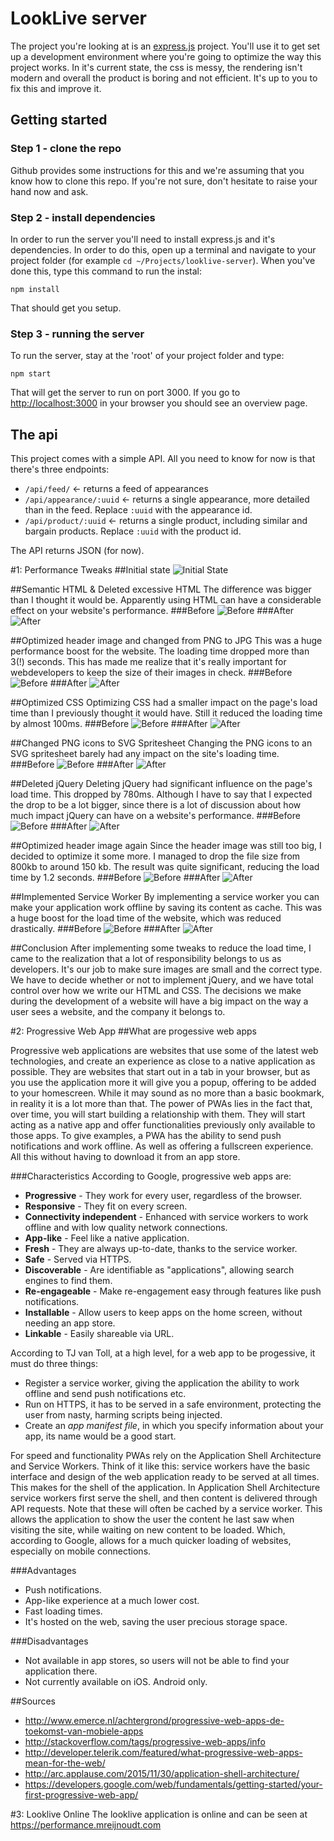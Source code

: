 # LookLive server

The project you're looking at is an [express.js](http://expressjs.com) project. You'll use it to get set up a development environment where you're
going to optimize the way this project works. In it's current state, the css is messy, the rendering isn't modern and
overall the product is boring and not efficient. It's up to you to fix this and improve it.

## Getting started

### Step 1 - clone the repo
Github provides some instructions for this and we're assuming that you know how to clone this repo. If you're not sure,
don't hesitate to raise your hand now and ask.

### Step 2 - install dependencies
In order to run the server you'll need to install express.js and it's dependencies. In order to do this, open up a 
terminal and navigate to your project folder (for example `cd ~/Projects/looklive-server`). When you've done this, type
this command to run the instal:

```
npm install
```

That should get you setup.

### Step 3 - running the server
To run the server, stay at the 'root' of your project folder and type:

```
npm start
```

That will get the server to run on port 3000. If you go to [http://localhost:3000](http://localhost:3000) in your browser
you should see an overview page.

## The api

This project comes with a simple API. All you need to know for now is that there's three endpoints:

* `/api/feed/` <- returns a feed of appearances
* `/api/appearance/:uuid` <- returns a single appearance, more detailed than in the feed. Replace `:uuid` with the 
appearance id.
* `/api/product/:uuid` <- returns a single product, including similar and bargain products. Replace `:uuid` with the 
product id.

The API returns JSON (for now).


#1: Performance Tweaks
##Initial state
![Initial State](readme-images/1-html/before.png)

##Semantic HTML & Deleted excessive HTML
The difference was bigger than I thought it would be. Apparently using HTML can have a considerable effect on your website's performance.
###Before
![Before](readme-images/1-html/before.png)
###After
![After](readme-images/1-html/after.png)

##Optimized header image and changed from PNG to JPG
This was a huge performance boost for the website. The loading time dropped more than 3(!) seconds. This has made me realize that it's really important for webdevelopers to keep the size of their images in check.
###Before
![Before](readme-images/1-html/after.png)
###After
![After](readme-images/2-header-image/after.png)

##Optimized CSS
Optimizing CSS had a smaller impact on the page's load time than I previously thought it would have. Still it reduced the loading time by almost 100ms.
###Before
![Before](readme-images/3-optimized-css/before.png)
###After
![After](readme-images/3-optimized-css/after.png)

##Changed PNG icons to SVG Spritesheet
Changing the PNG icons to an SVG spritesheet barely had any impact on the site's loading time.
###Before
![Before](readme-images/4-svg-spritesheet/before.png)
###After
![After](readme-images/4-svg-spritesheet/after.png)

##Deleted jQuery
Deleting jQuery had significant influence on the page's load time. This dropped by 780ms. Although I have to say that I expected the drop to be a lot bigger, since there is a lot of discussion about how much impact jQuery can have on a website's performance.
###Before
![Before](readme-images/5-no-jquery/before.png)
###After
![After](readme-images/5-no-jquery/after.png)

##Optimized header image again
Since the header image was still too big, I decided to optimize it some more. I managed to drop the file size from 800kb to around 150 kb. The result was quite significant, reducing the load time by 1.2 seconds.
###Before
![Before](readme-images/6-header-image-scnd/Before.png)
###After
![After](readme-images/6-header-image-scnd/After.png)

##Implemented Service Worker
By implementing a service worker you can make your application work offline by saving its content as cache. This was a huge boost for the load time of the website, which was reduced drastically.
###Before
![Before](readme-images/6-header-image-scnd/After.png)
###After
![After](readme-images/7-service-worker/after.png)

##Conclusion
After implementing some tweaks to reduce the load time, I came to the realization that a lot of responsibility belongs to us as developers. It's our job to make sure images are small and the correct type. We have to decide whether or not to implement jQuery, and we have total control over how we write our HTML and CSS. The decisions we make during the development of a website will have a big impact on the way a user sees a website, and the company it belongs to.

#2: Progressive Web App
##What are progessive web apps

Progressive web applications are websites that use some of the latest web technologies, and create an experience as close to a native application as possible. They are websites that start out in a tab in your browser, but as you use the application more it will give you a popup, offering to be added to your homescreen. While it may sound as no more than a basic bookmark, in reality it is a lot more than that. The power of PWAs lies in the fact that, over time, you will start building a relationship with them. They will start acting as a native app and offer functionalities previously only available to those apps. To give examples, a PWA has the ability to send push notifications and work offline. As well as offering a fullscreen experience. All this without having to download it from an app store.

###Characteristics
According to Google, progressive web apps are:
- **Progressive** - They work for every user, regardless of the browser.
- **Responsive** - They fit on every screen.
- **Connectivity independent** - Enhanced with service workers to work offline and with low quality network connections.
- **App-like** - Feel like a native application.
- **Fresh**	- They are always up-to-date, thanks to the service worker.
- **Safe** - Served via HTTPS.
- **Discoverable** - Are identifiable as "applications", allowing search engines to find them.
- **Re-engageable** - Make re-engagement easy through features like push notifications.
- **Installable** - Allow users to keep apps on the home screen, without needing an app store.
- **Linkable** - Easily shareable via URL.

According to TJ van Toll, at a high level, for a web app to be progessive, it must do three things:
- Register a service worker, giving the application the ability to work offline and send push notifications etc.
- Run on HTTPS, it has to be served in a safe environment, protecting the user from nasty, harming scripts being injected.
- Create an *app manifest file*, in which you specify information about your app, its name would be a good start.

For speed and functionality PWAs rely on the Application Shell Architecture and Service Workers. Think of it like this: service workers have the basic interface and design of the web application ready to be served at all times. This makes for the shell of the application. In Application Shell Architecture service workers first serve the shell, and then content is delivered through API requests. Note that these will often be cached by a service worker. This allows the application to show the user the content he last saw when visiting the site, while waiting on new content to be loaded. Which, according to Google, allows for a much quicker loading of websites, especially on mobile connections.

###Advantages
- Push notifications.
- App-like experience at a much lower cost.
- Fast loading times.
- It's hosted on the web, saving the user precious storage space.

###Disadvantages
- Not available in app stores, so users will not be able to find your application there.
- Not currently available on iOS. Android only.


##Sources
- http://www.emerce.nl/achtergrond/progressive-web-apps-de-toekomst-van-mobiele-apps
- http://stackoverflow.com/tags/progressive-web-apps/info
- http://developer.telerik.com/featured/what-progressive-web-apps-mean-for-the-web/
- http://arc.applause.com/2015/11/30/application-shell-architecture/
- https://developers.google.com/web/fundamentals/getting-started/your-first-progressive-web-app/

#3: Looklive Online
The looklive application is online and can be seen at https://performance.mreijnoudt.com





